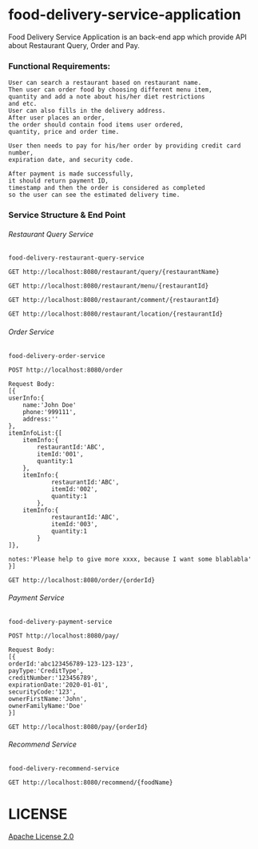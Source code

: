# food-delivery-service-applicationFood Delivery Service Application is an back-end app which provide API about Restaurant Query, Order and Pay.### Functional Requirements:```User can search a restaurant based on restaurant name. Then user can order food by choosing different menu item,quantity and add a note about his/her diet restrictions and etc.  User can also fills in the delivery address.   After user places an order,   the order should contain food items user ordered,   quantity, price and order time.  User then needs to pay for his/her order by providing credit card number,   expiration date, and security code.   After payment is made successfully,   it should return payment ID,   timestamp and then the order is considered as completed so the user can see the estimated delivery time.```### Service Structure & End Point###### Restaurant Query Service`food-delivery-restaurant-query-service````text Query Restaurant Detail By Restaurant Name GET http://localhost:8080/restaurant/query/{restaurantName}``````text Query Restaurant MenuGET http://localhost:8080/restaurant/menu/{restaurantId}``````text Query Restaurant CommentGET http://localhost:8080/restaurant/comment/{restaurantId}``````text Query Restaurant LocationGET http://localhost:8080/restaurant/location/{restaurantId}```###### Order Service`food-delivery-order-service````text Client Order FoodPOST http://localhost:8080/orderRequest Body:[{userInfo:{    name:'John Doe'    phone:'999111',    address:''},itemInfoList:{[    itemInfo:{        restaurantId:'ABC',        itemId:'001',        quantity:1    },    itemInfo:{            restaurantId:'ABC',            itemId:'002',            quantity:1        },    itemInfo:{            restaurantId:'ABC',            itemId:'003',            quantity:1        }]},notes:'Please help to give more xxxx, because I want some blablabla'}]``````text Client Order StatusGET http://localhost:8080/order/{orderId}```###### Payment Service`food-delivery-payment-service````text Client Pay OrderPOST http://localhost:8080/pay/Request Body:[{orderId:'abc123456789-123-123-123',payType:'CreditType',creditNumber:'123456789',expirationDate:'2020-01-01',securityCode:'123',ownerFirstName:'John',ownerFamilyName:'Doe'}]``````text Query Order Payment StatusGET http://localhost:8080/pay/{orderId}```###### Recommend Service`food-delivery-recommend-service````text User Food Recommend GET http://localhost:8080/recommend/{foodName}```# LICENSE[Apache License 2.0](https://github.com/icyhins/food-delivery-service-application/blob/master/LICENSE "Apache License 2.0")